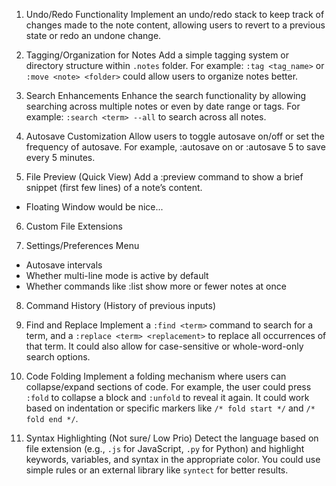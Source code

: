 1. Undo/Redo Functionality
Implement an undo/redo stack to keep track of changes made to the note content, allowing users to revert to a previous state or redo an undone change.

2. Tagging/Organization for Notes
Add a simple tagging system or directory structure within `.notes` folder. For example: 
`:tag <tag_name>` or `:move <note> <folder>` could allow users to organize notes better.

3. Search Enhancements
Enhance the search functionality by allowing searching across multiple notes or even by date range or tags. For example: 
`:search <term> --all` to search across all notes.

4. Autosave Customization
Allow users to toggle autosave on/off or set the frequency of autosave. For example, :autosave on or :autosave 5 to save every 5 minutes.

5. File Preview (Quick View)
Add a :preview <note> command to show a brief snippet (first few lines) of a note’s content.
- Floating Window would be nice...

6. Custom File Extensions

7. Settings/Preferences Menu
- Autosave intervals
- Whether multi-line mode is active by default
- Whether commands like :list show more or fewer notes at once

8. Command History (History of previous inputs)

9. Find and Replace
Implement a `:find <term>` command to search for a term, and a `:replace <term> <replacement>` to replace all occurrences of that term. It could also allow for case-sensitive or whole-word-only search options.

10. Code Folding
Implement a folding mechanism where users can collapse/expand sections of code. For example, the user could press `:fold` to collapse a block and `:unfold` to reveal it again. It could work based on indentation or specific markers like `/* fold start */` and `/* fold end */`.

11. Syntax Highlighting (Not sure/ Low Prio)
Detect the language based on file extension (e.g., `.js` for JavaScript, `.py` for Python) and highlight keywords, variables, and syntax in the appropriate color. You could use simple rules or an external library like `syntect` for better results.

